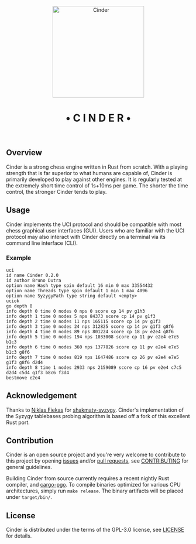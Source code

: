 
<div align="center">
<img src="logo.svg" width="250px" alt="Cinder"/>
<h1>• C I N D E R •</h1>
<br>
</div>

## Overview

Cinder is a strong chess engine written in Rust from scratch.
With a playing strength that is far superior to what humans are capable of,
Cinder is primarily developed to play against other engines. It is regularly tested
at the extremely short time control of 1s+10ms per game. The shorter the time control,
the stronger Cinder tends to play.

## Usage

Cinder implements the UCI protocol and should be compatible with most chess graphical user
interfaces (GUI). Users who are familiar with the UCI protocol may also interact with Cinder
directly on a terminal via its command line interface (CLI).

### Example

```
uci
id name Cinder 0.2.0
id author Bruno Dutra
option name Hash type spin default 16 min 0 max 33554432
option name Threads type spin default 1 min 1 max 4096
option name SyzygyPath type string default <empty>
uciok
go depth 8
info depth 0 time 0 nodes 0 nps 0 score cp 14 pv g1h3
info depth 1 time 0 nodes 5 nps 84373 score cp 14 pv g1f3
info depth 2 time 0 nodes 11 nps 165115 score cp 14 pv g1f3
info depth 3 time 0 nodes 24 nps 312825 score cp 14 pv g1f3 g8f6
info depth 4 time 0 nodes 89 nps 801224 score cp 18 pv e2e4 g8f6
info depth 5 time 0 nodes 194 nps 1033008 score cp 11 pv e2e4 e7e5 b1c3
info depth 6 time 0 nodes 360 nps 1377826 score cp 11 pv e2e4 e7e5 b1c3 g8f6
info depth 7 time 0 nodes 819 nps 1647486 score cp 26 pv e2e4 e7e5 g1f3 g8f6 d2d4
info depth 8 time 1 nodes 2933 nps 2159089 score cp 16 pv e2e4 c7c5 d2d4 c5d4 g1f3 b8c6 f3d4
bestmove e2e4
```

## Acknowledgement

Thanks to [Niklas Fiekas] for [shakmaty-syzygy]. Cinder's implementation of the Syzygy tablebases
probing algorithm is based off a fork of this excellent Rust port.

## Contribution

Cinder is an open source project and you're very welcome to contribute to this project by
opening [issues] and/or [pull requests][pulls], see [CONTRIBUTING] for general guidelines.

Building Cinder from source currently requires a recent nightly Rust compiler,
and [cargo-pgo]. To compile binaries optimized for various CPU architectures,
simply run `make release`. The binary artifacts will be placed under `target/bin/`.

## License

Cinder is distributed under the terms of the GPL-3.0 license, see [LICENSE] for details.

[issues]:           https://github.com/brunocodutra/cinder/issues
[pulls]:            https://github.com/brunocodutra/cinder/pulls

[cargo-pgo]:        https://crates.io/crates/cargo-pgo

[LICENSE]:          https://github.com/brunocodutra/cinder/blob/master/LICENSE
[CONTRIBUTING]:     https://github.com/brunocodutra/cinder/blob/master/CONTRIBUTING.md

[Niklas Fiekas]:    https://github.com/niklasf
[shakmaty-syzygy]:  https://github.com/niklasf/shakmaty-syzygy
